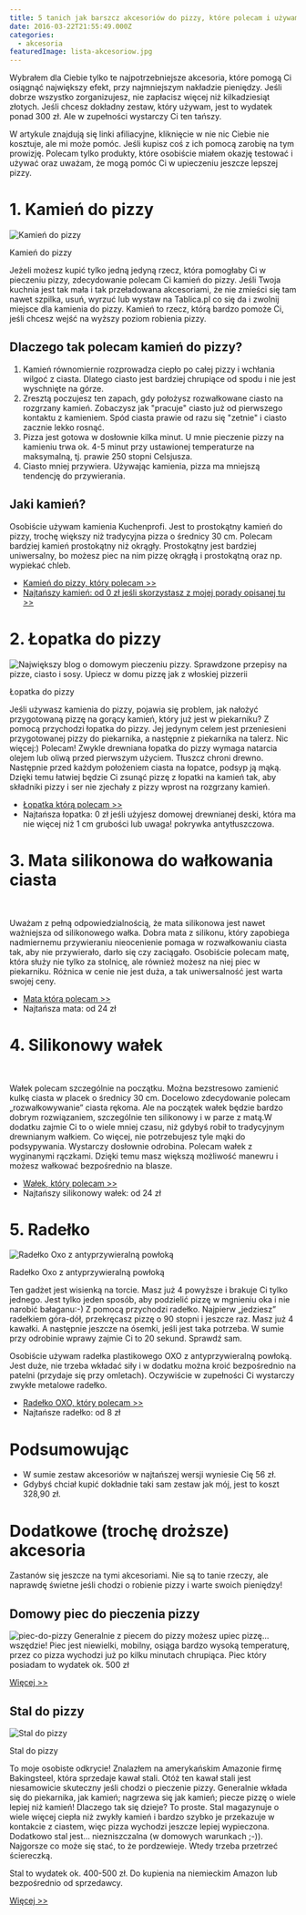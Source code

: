 ```yaml
---
title: 5 tanich jak barszcz akcesoriów do pizzy, które polecam i używam
date: 2016-03-22T21:55:49.000Z
categories: 
  - akcesoria
featuredImage: lista-akcesoriow.jpg
---
```


Wybrałem dla Ciebie tylko te najpotrzebniejsze akcesoria, które pomogą Ci osiągnąć największy efekt, przy najmniejszym nakładzie pieniędzy. Jeśli dobrze wszystko zorganizujesz, nie zapłacisz więcej niż kilkadziesiąt złotych. Jeśli chcesz dokładny zestaw, który używam, jest to wydatek ponad 300 zł. Ale w zupełności wystarczy Ci ten tańszy.

W artykule znajdują się linki afiliacyjne, kliknięcie w nie nic Ciebie nie kosztuje, ale mi może pomóc. Jeśli kupisz coś z ich pomocą zarobię na tym prowizję. Polecam tylko produkty, które osobiście miałem okazję testować i używać oraz uważam, że mogą pomóc Ci w upieczeniu jeszcze lepszej pizzy.

# 1\. Kamień do pizzy

![Kamień do pizzy](kamien-do-pizzy-300x201.jpg)

Kamień do pizzy

Jeżeli możesz kupić tylko jedną jedyną rzecz, która pomogłaby Ci w pieczeniu pizzy, zdecydowanie polecam Ci kamień do pizzy. Jeśli Twoja kuchnia jest tak mała i tak przeładowana akcesoriami, że nie zmieści się tam nawet szpilka, usuń, wyrzuć lub wystaw na Tablica.pl co się da i zwolnij miejsce dla kamienia do pizzy. Kamień to rzecz, którą bardzo pomoże Ci, jeśli chcesz wejść na wyższy poziom robienia pizzy.

## Dlaczego tak polecam kamień do pizzy?

1. Kamień równomiernie rozprowadza ciepło po całej pizzy i wchłania wilgoć z ciasta. Dlatego ciasto jest bardziej chrupiące od spodu i nie jest wyschnięte na górze.
2. Zresztą poczujesz ten zapach, gdy położysz rozwałkowane ciasto na rozgrzany kamień. Zobaczysz jak "pracuje" ciasto już od pierwszego kontaktu z kamieniem. Spód ciasta prawie od razu się "zetnie" i ciasto zacznie lekko rosnąć.
3. Pizza jest gotowa w dosłownie kilka minut. U mnie pieczenie pizzy na kamieniu trwa ok. 4-5 minut przy ustawionej temperaturze na maksymalną, tj. prawie 250 stopni Celsjusza.
4. Ciasto mniej przywiera. Używając kamienia, pizza ma mniejszą tendencję do przywierania.

## Jaki kamień?

Osobiście używam kamienia Kuchenprofi. Jest to prostokątny kamień do pizzy, trochę większy niż tradycyjna pizza o średnicy 30 cm. Polecam bardziej kamień prostokątny niż okrągły. Prostokątny jest bardziej uniwersalny, bo możesz piec na nim pizzę okrągłą i prostokątną oraz np. wypiekać chleb.

- <a href="/kamien-kuchenprofi" target="_blank">Kamień do pizzy, który polecam &gt;&gt;</a>
- <a href="/jak-zostalem-wlascicielem-kamienia-pizzy-za-0-zl/" target="_blank">Najtańszy kamień: od 0 zł jeśli skorzystasz z mojej porady opisanej tu &gt;&gt;</a>

# 2\. Łopatka do pizzy

![Największy blog o domowym pieczeniu pizzy. Sprawdzone przepisy na pizze, ciasto i sosy. Upiecz w domu pizzę jak z włoskiej pizzerii](DSC08250FIX-300x227.jpg)

Łopatka do pizzy

Jeśli używasz kamienia do pizzy, pojawia się problem, jak nałożyć przygotowaną pizzę na gorący kamień, który już jest w piekarniku? Z pomocą przychodzi łopatka do pizzy. Jej jedynym celem jest przeniesieni przygotowanej pizzy do piekarnika, a następnie z piekarnika na talerz. Nic więcej:) Polecam! Zwykle drewniana łopatka do pizzy wymaga natarcia olejem lub oliwą przed pierwszym użyciem. Tłuszcz chroni drewno. Następnie przed każdym położeniem ciasta na łopatce, podsyp ją mąką. Dzięki temu łatwiej będzie Ci zsunąć pizzę z łopatki na kamień tak, aby składniki pizzy i ser nie zjechały z pizzy wprost na rozgrzany kamień.

- <a href="/lopatka-kuchenprofi" target="_blank">Łopatka którą polecam &gt;&gt;</a>
- Najtańsza łopatka: 0 zł jeśli użyjesz domowej drewnianej deski, która ma nie więcej niż 1 cm grubości lub uwaga! pokrywka antytłuszczowa.

# 3\. Mata silikonowa do wałkowania ciasta

 

Uważam z pełną odpowiedzialnością, że mata silikonowa jest nawet ważniejsza od silikonowego wałka. Dobra mata z silikonu, który zapobiega nadmiernemu przywieraniu nieocenienie pomaga w rozwałkowaniu ciasta tak, aby nie przywierało, darło się czy zaciągało. Osobiście polecam matę, która służy nie tylko za stolnicę, ale również możesz na niej piec w piekarniku. Różnica w cenie nie jest duża, a tak uniwersalność jest warta swojej ceny.

- <a href="/mata-tiross" target="_blank">Mata którą polecam &gt;&gt;</a>
- Najtańsza mata: od 24 zł

# 4\. Silikonowy wałek

 

Wałek polecam szczególnie na początku. Można bezstresowo zamienić kulkę ciasta w placek o średnicy 30 cm. Docelowo zdecydowanie polecam „rozwałkowywanie” ciasta rękoma. Ale na początek wałek będzie bardzo dobrym rozwiązaniem, szczególnie ten silikonowy i w parze z matą.W dodatku zajmie Ci to o wiele mniej czasu, niż gdybyś robił to tradycyjnym drewnianym wałkiem. Co więcej, nie potrzebujesz tyle mąki do podsypywania. Wystarczy dosłownie odrobina. Polecam wałek z wyginanymi rączkami. Dzięki temu masz większą możliwość manewru i możesz wałkować bezpośrednio na blasze.

- <a href="/walek-lurch" target="_blank">Wałek, który polecam &gt;&gt;</a>
- Najtańszy silikonowy wałek: od 24 zł

# 5\. Radełko

![Radełko Oxo z antyprzywieralną powłoką](radelko-300x201.jpg)

Radełko Oxo z antyprzywieralną powłoką

Ten gadżet jest wisienką na torcie. Masz już 4 powyższe i brakuje Ci tylko jednego. Jest tylko jeden sposób, aby podzielić pizzę w mgnieniu oka i nie narobić bałaganu:-) Z pomocą przychodzi radełko. Najpierw „jedziesz” radełkiem góra-dół, przekręcasz pizzę o 90 stopni i jeszcze raz. Masz już 4 kawałki. A następnie jeszcze na ósemki, jeśli jest taka potrzeba. W sumie przy odrobinie wprawy zajmie Ci to 20 sekund. Sprawdź sam.

Osobiście używam radełka plastikowego OXO z antyprzywieralną powłoką. Jest duże, nie trzeba wkładać siły i w dodatku można kroić bezpośrednio na patelni (przydaje się przy omletach). Oczywiście w zupełności Ci wystarczy zwykłe metalowe radełko.

- <a href="/radelko-oxo" target="_blank">Radełko OXO, który polecam &gt;&gt;</a>
- Najtańsze radełko: od 8 zł

# Podsumowując

- W sumie zestaw akcesoriów w najtańszej wersji wyniesie Cię 56 zł.
- Gdybyś chciał kupić dokładnie taki sam zestaw jak mój, jest to koszt 328,90 zł.

# Dodatkowe (trochę droższe) akcesoria

Zastanów się jeszcze na tymi akcesoriami. Nie są to tanie rzeczy, ale naprawdę świetne jeśli chodzi o robienie pizzy i warte swoich pieniędzy!

## Domowy piec do pieczenia pizzy

![piec-do-pizzy](piec-do-pizzy-298x300.png) Generalnie z piecem do pizzy możesz upiec pizzę… wszędzie! Piec jest niewielki, mobilny, osiąga bardzo wysoką temperaturę, przez co pizza wychodzi już po kilku minutach chrupiąca. Piec który posiadam to wydatek ok. 500 zł

<a href="/optima-electra-pizza-express-napoli/">Więcej &gt;&gt;</a>

## Stal do pizzy

![Stal do pizzy](stal-do-pizzy-1-300x300.jpg)

Stal do pizzy

To moje osobiste odkrycie! Znalazłem na amerykańskim Amazonie firmę Bakingsteel, która sprzedaje kawał stali. Otóż ten kawał stali jest niesamowicie skuteczny jeśli chodzi o pieczenie pizzy. Generalnie wkłada się do piekarnika, jak kamień; nagrzewa się jak kamień; piecze pizzę o wiele lepiej niż kamień! Dlaczego tak się dzieje? To proste. Stal magazynuje o wiele więcej ciepła niż zwykły kamień i bardzo szybko je przekazuje w kontakcie z ciastem, więc pizza wychodzi jeszcze lepiej wypieczona. Dodatkowo stal jest… niezniszczalna (w domowych warunkach ;-)). Najgorsze co może się stać, to że pordzewieje. Wtedy trzeba przetrzeć ściereczką.

Stal to wydatek ok. 400-500 zł. Do kupienia na niemieckim Amazon lub bezpośrednio od sprzedawcy.

<a href="/stal-do-pieczenia/">Więcej &gt;&gt;</a>
